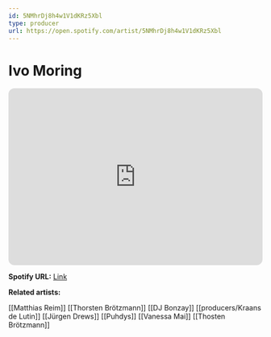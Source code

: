```yaml
---
id: 5NMhrDj8h4w1V1dKRz5Xbl
type: producer
url: https://open.spotify.com/artist/5NMhrDj8h4w1V1dKRz5Xbl
---
```

# Ivo Moring

<iframe style="border-radius:12px" src="https://open.spotify.com/embed/artist/5NMhrDj8h4w1V1dKRz5Xbl" width="100%" height="352" frameBorder="0" allowfullscreen="" allow="autoplay; clipboard-write; encrypted-media; fullscreen; picture-in-picture" loading="lazy"></iframe>

**Spotify URL:** [Link](https://open.spotify.com/artist/5NMhrDj8h4w1V1dKRz5Xbl)

**Related artists:**

[[Matthias Reim]]
[[Thorsten Brötzmann]]
[[DJ Bonzay]]
[[producers/Kraans de Lutin]]
[[Jürgen Drews]]
[[Puhdys]]
[[Vanessa Mai]]
[[Thosten Brötzmann]]
